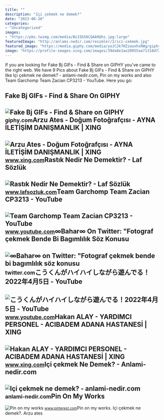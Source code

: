 ```yaml
---
title: ""
description: "Içi çekmek ne demek?"
date: "2023-06-20"
categories:
- "Uncategorized"
images:
- "https://pbs.twimg.com/media/Bs3Ib56CQAA9Qhs.jpg:large"
featuredImage: "http://anlami-nedir.com/resimler/2/ici-cekmek.jpg"
featured_image: "https://media.giphy.com/media/yoJC2k7HZzaoxhsRWg/giphy.gif"
image: "https://profile-images.xing.com/images/39da8e1ae20055aa71318d72d0b742e8-2/hakan-alay.1024x1024.jpg"
---
```


If you are looking for Fake Bj GIFs - Find &amp; Share on GIPHY you've came to the right web. We have 9 Pics about Fake Bj GIFs - Find &amp; Share on GIPHY like Içi çekmek ne demek? - anlami-nedir.com, Pin on my works and also Team Garchomp Team Zacian CP3213 - YouTube. Here you go:

Fake Bj GIFs - Find &amp; Share On GIPHY
----------------------------------------

 ![Fake Bj GIFs - Find & Share on GIPHY](https://media.giphy.com/media/yoJC2k7HZzaoxhsRWg/giphy.gif) <small>giphy.com</small>Arzu Ates - Doğum Fotoğrafçısı - AYNA İLETİŞİM DANIŞMANLIK | XING
-----------------------------------------------------------------

 ![Arzu Ates - Doğum Fotoğrafçısı - AYNA İLETİŞİM DANIŞMANLIK | XING](https://profile-images.xing.com/images/ffeb1f51ce539b9f7f70c3be0205c422-2/arzu-ates.1024x1024.jpg) <small>www.xing.com</small>Rastık Nedir Ne Demektir? - Laf Sözlük
--------------------------------------

 ![Rastık Nedir Ne Demektir? - Laf Sözlük](http://3.bp.blogspot.com/-KU3gAU5Lb6E/ThRyJ5NIFkI/AAAAAAAABPs/ONo26qi70r4/s1600/rastik_tozu_cekmek.jpg) <small>www.lafsozluk.com</small>Team Garchomp Team Zacian CP3213 - YouTube
------------------------------------------

 ![Team Garchomp Team Zacian CP3213 - YouTube](https://i.ytimg.com/vi/HYLCwcE-Dgc/maxres2.jpg?sqp=-oaymwEoCIAKENAF8quKqQMcGADwAQH4AYwCgALgA4oCDAgAEAEYRSBHKGUwDw==&rs=AOn4CLC_ulBvmvqa2cf2uT56Qfk3FCYaDA) <small>www.youtube.com</small>∞Bahar∞ On Twitter: "Fotograf çekmek Bende Bi Bagımlılık Söz Konusu
-------------------------------------------------------------------

 ![∞Bahar∞ on Twitter: "Fotograf çekmek bende bi bagımlılık söz konusu](https://pbs.twimg.com/media/Bs3Ib56CQAA9Qhs.jpg:large) <small>twitter.com</small>こうくんがハイハイしながら遊んでる！2022年4月5日 - YouTube
-------------------------------------

 ![こうくんがハイハイしながら遊んでる！2022年4月5日 - YouTube](https://i.ytimg.com/vi/H2fAEMesIjo/maxresdefault.jpg?sqp=-oaymwEmCIAKENAF8quKqQMa8AEB-AH-CYAC0AWKAgwIABABGGUgXyhTMA8=&rs=AOn4CLCJYSghky0o-ilndxvg6fCYAda1ug) <small>www.youtube.com</small>Hakan ALAY - YARDIMCI PERSONEL - ACIBADEM ADANA HASTANESİ | XING
----------------------------------------------------------------

 ![Hakan ALAY - YARDIMCI PERSONEL - ACIBADEM ADANA HASTANESİ | XING](https://profile-images.xing.com/images/39da8e1ae20055aa71318d72d0b742e8-2/hakan-alay.1024x1024.jpg) <small>www.xing.com</small>Içi çekmek Ne Demek? - Anlami-nedir.com
---------------------------------------

 ![Içi çekmek ne demek? - anlami-nedir.com](http://anlami-nedir.com/resimler/2/ici-cekmek.jpg) <small>anlami-nedir.com</small>Pin On My Works
---------------

 ![Pin on my works](https://i.pinimg.com/originals/30/e3/bc/30e3bcdf49e0897544f5d9746cb444e0.jpg) <small>www.pinterest.com</small>Pin on my works. Içi çekmek ne demek?. Arzu ates
